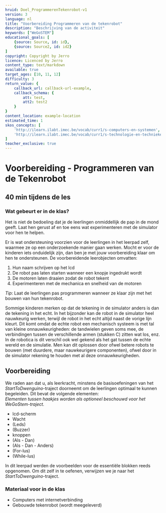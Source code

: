 ```yaml
---
hruid: Doel_ProgrammerenTekenrobot-v1
version: 3
language: nl
title: "Voorbereiding Programmeren van de tekenrobot"
description: "Beschrijving van de activiteit"
keywords: ["WeGoSTEM"]
educational_goals: [
    {source: Source, id: id}, 
    {source: Source2, id: id2}
]
copyright: Copyright by Jerro
licence: Licenced by Jerro
content_type: text/markdown
available: true
target_ages: [10, 11, 12]
difficulty: 3
return_value: {
    callback_url: callback-url-example,
    callback_schema: {
        att: test,
        att2: test2
    }
}
content_location: example-location
estimated_time: 1
skos_concepts: [
    'http://ilearn.ilabt.imec.be/vocab/curr1/s-computers-en-systemen', 
    'http://ilearn.ilabt.imec.be/vocab/curr1/s-technologie-en-technieken'
]
teacher_exclusive: true
---
```

# Voorbereiding - Programmeren van de Tekenrobot 
## 40 min tijdens de les

### Wat gebeurt er in de klas?
Het is niet de bedoeling dat je de leerlingen onmiddellijk de pap in de mond geeft. Laat hen gerust af en toe eens wat experimenteren met de simulator voor hen te helpen.

Er is wat ondersteuning voorzien voor de leerlingen in het leerpad zelf, waarmee ze op een onderzoekende manier gaan werken. Mocht er voor de kinderen iets onduidelijk zijn, dan ben je met jouw voorbereiding klaar om hen te ondersteunen. De voorbereidende leerobjecten omvatten:

1. Hun naam schrijven op het lcd
2. De robot pas laten starten wanneer een knopje ingedrukt wordt
3. De motoren laten draaien zodat de robot tekent
4. Experimenteren met de mechanica en snelheid van de motoren

*Tip*: Laat de leerlingen pas programmeren wanneer ze klaar zijn met het bouwen van hun tekenrobot.

Sommige kinderen merken op dat de tekening in de simulator anders is dan de tekening in het echt. In het bijzonder kan de robot in de simulator heel nauwkeurig werken, terwijl de robot in het echt altijd naast de vorige lijn kleurt. Dit komt omdat de echte robot een mechanisch systeem is met tal van kleine onnauwkeurigheden: de tandwielen geven soms mee, de verbindingen tussen de verschillende armen (stukken C) zitten wat los, enz. In de robotica is dit verschil ook wel gekend als het gat tussen de echte wereld en de simulatie. Men kan dit oplossen door ofwel betere robots te bouwen (met duurdere, maar nauwkeurigere componenten), ofwel door in de simulator rekening te houden met al deze onnauwkeurigheden.

## Voorbereiding

We raden aan dat u, als leerkracht, minstens de basisoefeningen van het *StartToDwenguino*-traject doorneemt om de leerlingen optimaal te kunnen begeleiden. Dit bevat de volgende elementen:  
*Elementen tussen haakjes worden als optioneel beschouwd voor het WeGoStem-traject.*

* lcd-scherm
* Wacht
* (Leds)
* (Buzzer)
* knoppen
* (Als - Dan)
* (Als - Dan - Anders)
* (For-lus)
* (While-lus)

In dit leerpad werden de voorbeelden voor de essentiële blokken reeds opgenomen. Om dit zelf in te oefenen, verwijzen we je naar het *StartToDwenguino*-traject.

### Materiaal voor in de klas

* Computers met internetverbinding
* Gebouwde tekenrobot (wordt meegeleverd)

